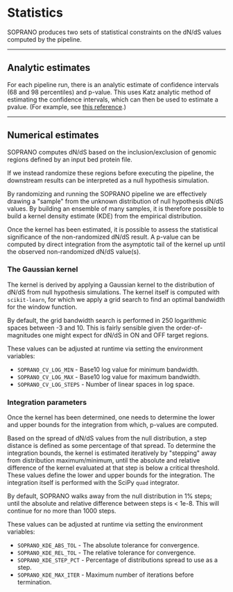 # Statistics

SOPRANO produces two sets of statistical constraints on the dN/dS values
computed by the pipeline.

***

## Analytic estimates

For each pipeline run, there is an analytic estimate of confidence intervals
(68 and 98 percentiles) and p-value. This uses Katz analytic method of
estimating the confidence intervals, which can then be used to estimate
a pvalue. (For example,
see [this reference](https://www.ncss.com/wp-content/themes/ncss/pdf/Procedures/PASS/Confidence_Intervals_for_the_Ratio_of_Two_Proportions.pdf).)

***

## Numerical estimates

SOPRANO computes dN/dS based on the inclusion/exclusion of genomic regions
defined by an input bed protein file.

If we instead randomize these regions before executing the pipeline,
the downstream results can be interpreted as a null hypothesis
simulation.

By randomizing and running the SOPRANO pipeline we are effectively drawing
a "sample" from the unknown distribution of null hypothesis dN/dS values.
By building an ensemble of many samples, it is therefore possible to build a
kernel density estimate (KDE) from the empirical distribution.

Once the kernel has been estimated, it is possible to assess the statistical
significance of the non-randomized dN/dS result. A p-value can be computed
by direct integration from the asymptotic tail of the kernel up until the
observed non-randomized dN/dS value(s).

### The Gaussian kernel

The kernel is derived by applying a Gaussian kernel to the distribution of
dN/dS from null hypothesis simulations. The kernel itself is computed with
`scikit-learn`, for which we apply a grid search to find an optimal bandwidth
for the window function.

By default, the grid bandwidth search is performed in 250 logarithmic
spaces between -3 and 10. This is fairly sensible given the
order-of-magnitudes one might expect for dN/dS in ON and OFF target regions.

These values can be adjusted at runtime via setting the environment variables:

- `SOPRANO_CV_LOG_MIN` - Base10 log value for minimum bandwidth.
- `SOPRANO_CV_LOG_MAX` - Base10 log value for maximum bandwidth.
- `SOPRANO_CV_LOG_STEPS` - Number of linear spaces in log space.

### Integration parameters

Once the kernel has been determined, one needs to determine the lower and
upper bounds for the integration from which, p-values are computed.

Based on the spread of dN/dS values from the null distribution,
a step distance is defined as some percentage of that spread.
To determine the integration bounds, the kernel is estimated iteratively by
"stepping" away from distribution maximum/minimum, until the absolute and
relative difference of the kernel evaluated at that step is below a critical
threshold. These values define the lower and upper bounds for the integration.
The integration itself is performed with the SciPy `quad` integrator.

By default, SOPRANO walks away from the null distribution in 1% steps;
until the absolute and relative difference between steps is < 1e-8.
This will continue for no more than 1000 steps.

These values can be adjusted at runtime via setting the environment variables:

- `SOPRANO_KDE_ABS_TOL` - The absolute tolerance for convergence.
- `SOPRANO_KDE_REL_TOL` - The relative tolerance for convergence.
- `SOPRANO_KDE_STEP_PCT` - Percentage of distributions spread to use as a step.
- `SOPRANO_KDE_MAX_ITER` - Maximum number of iterations before termination.
